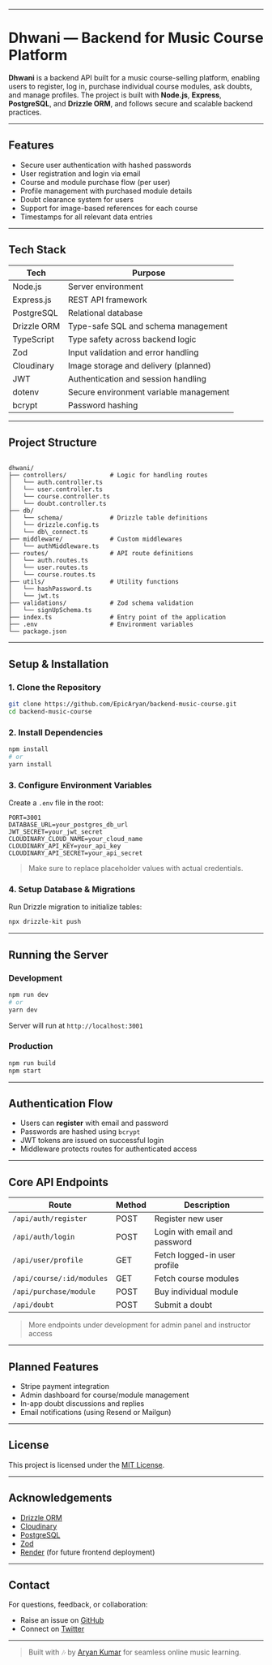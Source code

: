 
---

# Dhwani — Backend for Music Course Platform

**Dhwani** is a backend API built for a music course-selling platform, enabling users to register, log in, purchase individual course modules, ask doubts, and manage profiles. The project is built with **Node.js**, **Express**, **PostgreSQL**, and **Drizzle ORM**, and follows secure and scalable backend practices.

---

## Features

- Secure user authentication with hashed passwords
- User registration and login via email
- Course and module purchase flow (per user)
- Profile management with purchased module details
- Doubt clearance system for users
- Support for image-based references for each course
- Timestamps for all relevant data entries

---

## Tech Stack

| Tech            | Purpose                                  |
|-----------------|-------------------------------------------|
| Node.js         | Server environment                        |
| Express.js      | REST API framework                        |
| PostgreSQL      | Relational database                       |
| Drizzle ORM     | Type-safe SQL and schema management       |
| TypeScript      | Type safety across backend logic          |
| Zod             | Input validation and error handling       |
| Cloudinary      | Image storage and delivery (planned)      |
| JWT             | Authentication and session handling       |
| dotenv          | Secure environment variable management    |
| bcrypt          | Password hashing                          |

---

## Project Structure

```

dhwani/
├── controllers/            # Logic for handling routes
│   └── auth.controller.ts
│   └── user.controller.ts
│   └── course.controller.ts
│   └── doubt.controller.ts
├── db/
│   └── schema/             # Drizzle table definitions
│   └── drizzle.config.ts
│   └── db\_connect.ts
├── middleware/             # Custom middlewares
│   └── authMiddleware.ts
├── routes/                 # API route definitions
│   └── auth.routes.ts
│   └── user.routes.ts
│   └── course.routes.ts
├── utils/                  # Utility functions
│   └── hashPassword.ts
│   └── jwt.ts
├── validations/            # Zod schema validation
│   └── signUpSchema.ts
├── index.ts                # Entry point of the application
├── .env                    # Environment variables
└── package.json

````

---

## Setup & Installation

### 1. Clone the Repository

```bash
git clone https://github.com/EpicAryan/backend-music-course.git
cd backend-music-course
````

### 2. Install Dependencies

```bash
npm install
# or
yarn install
```

### 3. Configure Environment Variables

Create a `.env` file in the root:

```env
PORT=3001
DATABASE_URL=your_postgres_db_url
JWT_SECRET=your_jwt_secret
CLOUDINARY_CLOUD_NAME=your_cloud_name
CLOUDINARY_API_KEY=your_api_key
CLOUDINARY_API_SECRET=your_api_secret
```

> Make sure to replace placeholder values with actual credentials.

### 4. Setup Database & Migrations

Run Drizzle migration to initialize tables:

```bash
npx drizzle-kit push
```

---

## Running the Server

### Development

```bash
npm run dev
# or
yarn dev
```

Server will run at `http://localhost:3001`

### Production

```bash
npm run build
npm start
```

---

## Authentication Flow

* Users can **register** with email and password
* Passwords are hashed using `bcrypt`
* JWT tokens are issued on successful login
* Middleware protects routes for authenticated access

---

## Core API Endpoints

| Route                     | Method | Description                   |
| ------------------------- | ------ | ----------------------------- |
| `/api/auth/register`      | POST   | Register new user             |
| `/api/auth/login`         | POST   | Login with email and password |
| `/api/user/profile`       | GET    | Fetch logged-in user profile  |
| `/api/course/:id/modules` | GET    | Fetch course modules          |
| `/api/purchase/module`    | POST   | Buy individual module         |
| `/api/doubt`              | POST   | Submit a doubt                |

> More endpoints under development for admin panel and instructor access

---

## Planned Features

* Stripe payment integration
* Admin dashboard for course/module management
* In-app doubt discussions and replies
* Email notifications (using Resend or Mailgun)

---

## License

This project is licensed under the [MIT License](LICENSE).

---

## Acknowledgements

* [Drizzle ORM](https://orm.drizzle.team/)
* [Cloudinary](https://cloudinary.com/)
* [PostgreSQL](https://www.postgresql.org/)
* [Zod](https://zod.dev/)
* [Render](https://render.com/) (for future frontend deployment)

---

## Contact

For questions, feedback, or collaboration:

* Raise an issue on [GitHub](https://github.com/EpicAryan/backend-music-course/issues)
* Connect on [Twitter](https://twitter.com/_epicaryan)

---

> Built with 🎶 by [Aryan Kumar](https://github.com/EpicAryan) for seamless online music learning.

```
